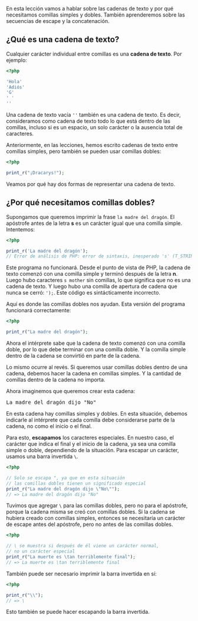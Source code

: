 En esta lección vamos a hablar sobre las cadenas de texto y por qué necesitamos comillas simples y dobles. También aprenderemos sobre las secuencias de escape y la concatenación.

## ¿Qué es una cadena de texto?

Cualquier carácter individual entre comillas es una **cadena de texto**. Por ejemplo:

```php
<?php

'Hola'
'Adiós'
'G'
' '
''
```

Una cadena de texto vacía `''` también es una cadena de texto. Es decir, consideramos como cadena de texto todo lo que está dentro de las comillas, incluso si es un espacio, un solo carácter o la ausencia total de caracteres.

Anteriormente, en las lecciones, hemos escrito cadenas de texto entre comillas simples, pero también se pueden usar comillas dobles:

```php
<?php

print_r("¡Dracarys!");
```

Veamos por qué hay dos formas de representar una cadena de texto.

## ¿Por qué necesitamos comillas dobles?

Supongamos que queremos imprimir la frase ``la madre del dragón``. El apóstrofe antes de la letra **s** es un carácter igual que una comilla simple. Intentemos:

```php
<?php

print_r('La madre del dragón');
// Error de análisis de PHP: error de sintaxis, inesperado 's' (T_STRING), esperando ',' o ')'
```

Este programa no funcionará. Desde el punto de vista de PHP, la cadena de texto comenzó con una comilla simple y terminó después de la letra **n**. Luego hubo caracteres `s mother` sin comillas, lo que significa que no es una cadena de texto. Y luego hubo una comilla de apertura de cadena que nunca se cerró: `');`. Este código es sintácticamente incorrecto.

Aquí es donde las comillas dobles nos ayudan. Esta versión del programa funcionará correctamente:

```php
<?php

print_r("La madre del dragón");
```

Ahora el intérprete sabe que la cadena de texto comenzó con una comilla doble, por lo que debe terminar con una comilla doble. Y la comilla simple dentro de la cadena se convirtió en parte de la cadena.

Lo mismo ocurre al revés. Si queremos usar comillas dobles dentro de una cadena, debemos hacer la cadena en comillas simples. Y la cantidad de comillas dentro de la cadena no importa.

Ahora imaginemos que queremos crear esta cadena:

<pre class='hexlet-basics-output'>
La madre del dragón dijo "No"
</pre>

En esta cadena hay comillas simples y dobles. En esta situación, debemos indicarle al intérprete que cada comilla debe considerarse parte de la cadena, no como el inicio o el final.

Para esto, **escapamos** los caracteres especiales. En nuestro caso, el carácter que indica el final y el inicio de la cadena, ya sea una comilla simple o doble, dependiendo de la situación. Para escapar un carácter, usamos una barra invertida `\`.

```php
<?php

// Solo se escapa ", ya que en esta situación
// las comillas dobles tienen un significado especial
print_r("La madre del dragón dijo \"No\"");
// => La madre del dragón dijo "No"
```

Tuvimos que agregar `\` para las comillas dobles, pero no para el apóstrofe, porque la cadena misma se creó con comillas dobles. Si la cadena se hubiera creado con comillas simples, entonces se necesitaría un carácter de escape antes del apóstrofe, pero no antes de las comillas dobles.

```php
<?php

// \ se muestra si después de él viene un carácter normal,
// no un carácter especial
print_r("La muerte es \tan terriblemente final");
// => La muerte es \tan terriblemente final
```

También puede ser necesario imprimir la barra invertida en sí:

```php
<?php

print_r("\\");
// => \
```

Esto también se puede hacer escapando la barra invertida.
